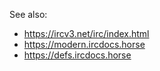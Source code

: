 See also:

- https://ircv3.net/irc/index.html
- https://modern.ircdocs.horse
- https://defs.ircdocs.horse
